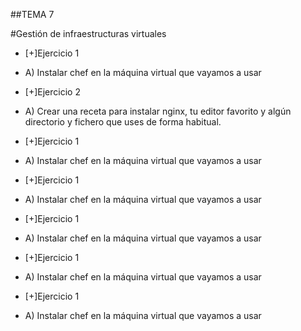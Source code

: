 ##TEMA 7

#Gestión de infraestructuras virtuales


* [+]Ejercicio 1
 - A) Instalar chef en la máquina virtual que vayamos a usar

* [+]Ejercicio 2
 - A) Crear una receta para instalar nginx, tu editor favorito y algún directorio y fichero que uses de forma habitual.

* [+]Ejercicio 1
 - A) Instalar chef en la máquina virtual que vayamos a usar

* [+]Ejercicio 1
 - A) Instalar chef en la máquina virtual que vayamos a usar

* [+]Ejercicio 1
 - A) Instalar chef en la máquina virtual que vayamos a usar

* [+]Ejercicio 1
 - A) Instalar chef en la máquina virtual que vayamos a usar

* [+]Ejercicio 1
 - A) Instalar chef en la máquina virtual que vayamos a usar
